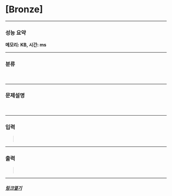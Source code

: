 # [Bronze]
___
### **성능 요약**  
**메모리: KB, 시간: ms**
___
### **분류**
**ㅤ**
___
### **문제설명**  
**ㅤ**
___
### **입력**  
 > **ㅤ**
 
 ___
### **출력**  
 > **ㅤ**
 
 ____
 ##### [*링크열기*](ㅤ)